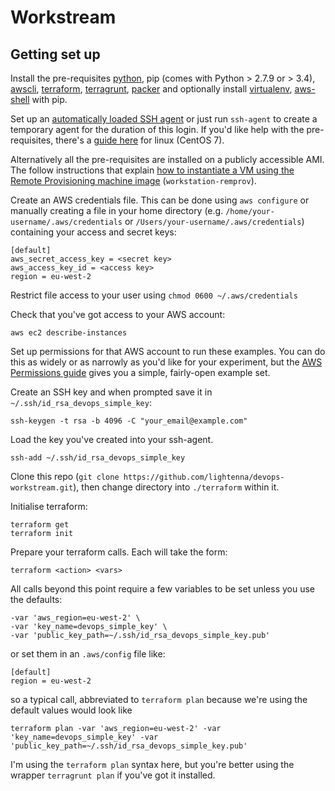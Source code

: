 Workstream
==========

Getting set up
--------------

Install the pre-requisites [python](https://www.python.org/downloads/), pip (comes with Python > 2.7.9 or > 3.4), [awscli](http://docs.aws.amazon.com/cli/latest/userguide/installing.html), [terraform](https://www.terraform.io/intro/getting-started/install.html), [terragrunt](https://github.com/gruntwork-io/terragrunt), [packer](https://www.packer.io/intro/getting-started/install.html) and optionally install [virtualenv](https://virtualenv.pypa.io/en/stable/installation/), [aws-shell](https://github.com/awslabs/aws-shell) with pip.

Set up an [automatically loaded SSH agent](http://mah.everybody.org/docs/ssh) or just run `ssh-agent` to create a temporary agent for the duration of this login.  If you'd like help with the pre-requisites, there's a [guide here](/docs/pre_requisites.md) for linux (CentOS 7).

Alternatively all the pre-requisites are installed on a publicly accessible AMI.  The follow instructions that explain [how to instantiate a VM using the Remote Provisioning machine image](/docs/remote_provisioning.md) (`workstation-remprov`).

Create an AWS credentials file.  This can be done using `aws configure` or manually creating a file in your home directory (e.g. `/home/your-username/.aws/credentials` or `/Users/your-username/.aws/credentials`) containing your access and secret keys:
```
[default]
aws_secret_access_key = <secret key>
aws_access_key_id = <access key>
region = eu-west-2
```

Restrict file access to your user using `chmod 0600 ~/.aws/credentials`

Check that you've got access to your AWS account:
```
aws ec2 describe-instances
```

Set up permissions for that AWS account to run these examples.  You can do this as widely or as narrowly as you'd like for your experiment, but the [AWS Permissions guide](/docs/aws_permissions.md) gives you a simple, fairly-open example set.

Create an SSH key and when prompted save it in `~/.ssh/id_rsa_devops_simple_key`:
```
ssh-keygen -t rsa -b 4096 -C "your_email@example.com"
```

Load the key you've created into your ssh-agent.
```
ssh-add ~/.ssh/id_rsa_devops_simple_key
```
Clone this repo (`git clone https://github.com/lightenna/devops-workstream.git`), then change directory into ```./terraform``` within it.

Initialise terraform:
```
terraform get
terraform init
```

Prepare your terraform calls.  Each will take the form:
```
terraform <action> <vars>
```
All calls beyond this point require a few variables to be set unless you use the defaults:
```
-var 'aws_region=eu-west-2' \
-var 'key_name=devops_simple_key' \
-var 'public_key_path=~/.ssh/id_rsa_devops_simple_key.pub'
```
or set them in an `.aws/config` file like:
```
[default]
region = eu-west-2
```
so a typical call, abbreviated to `terraform plan` because we're using the default values would look like
```
terraform plan -var 'aws_region=eu-west-2' -var 'key_name=devops_simple_key' -var 'public_key_path=~/.ssh/id_rsa_devops_simple_key.pub'
```

I'm using the `terraform plan` syntax here, but you're better using the wrapper `terragrunt plan` if you've got it installed.

